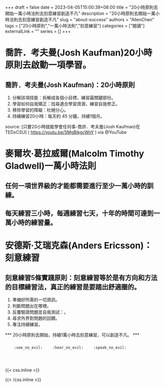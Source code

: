 +++ 
draft = false
date = 2023-04-05T15:00:39+08:00
title = "20小時原則去開始一萬小時法則去刻意練習創造不凡"
description = "20小時原則去開始一萬小時法則去刻意練習創造不凡"
slug = "about-success"
authors = "AllenChen"
tags = ["20小時原則","一萬小時法則","刻意練習"]
categories = ["閱讀"]
externalLink = ""
series = []
+++

# 喬許．考夫曼(Josh Kaufman)20小時原則去啟動一項學習。
## 喬許．考夫曼(Josh Kaufman)：20小時原則
1. 分解該項技能：拆解成各個小目標，練習最關鍵部份。
2. 學習如何自我矯正：找尋適合學習資源，練習自我修正。
3. 移除學習的障礙：杜絕分心。
4. 持續練習20小時：每天約 45 分鐘，持續1個月。

source:
[只要20小時就能學會任何事-喬許．考夫曼(Josh Kaufman)在TEDxCSU]
( https://youtu.be/5MgBikgcWnY ) via @YouTube 

# 麥爾坎·葛拉威爾(Malcolm Timothy Gladwell)一萬小時法則
## 任何一項世界級的才能都需要進行至少一萬小時的訓練。
## 每天練習三小時，每週練習七天，十年的時間可達到一萬小時的練習量。

# 安德斯·艾瑞克森(Anders Ericsson)：刻意練習
## 刻意練習5條實踐原則：刻意練習等於是有方向和方法的目標練習法，真正的練習是要踏出舒適圈的。
1. 準備好所需的一切資訊。
2. 判斷問題出在哪裡。
3. 反覆驗證問題並自我測試：。
4. 尋求外界對問題的回饋。
5. 專注持續練習。

*** 20小時原則去開始，持續1萬小時去刻意練習，可以創造不凡。 ***

<p><span class="nowrap"><span class="emojify">🙈</span> <code>:see_no_evil:</code></span>  <span class="nowrap"><span class="emojify">🙉</span> <code>:hear_no_evil:</code></span>  <span class="nowrap"><span class="emojify">🙊</span> <code>:speak_no_evil:</code></span></p>
<br>
    

{{< css.inline >}}
<style>
.emojify {
	font-family: Apple Color Emoji, Segoe UI Emoji, NotoColorEmoji, Segoe UI Symbol, Android Emoji, EmojiSymbols;
	font-size: 2rem;
	vertical-align: middle;
}
@media screen and (max-width:650px) {
  .nowrap {
    display: block;
    margin: 25px 0;
  }
}
</style>
{{< /css.inline >}}
